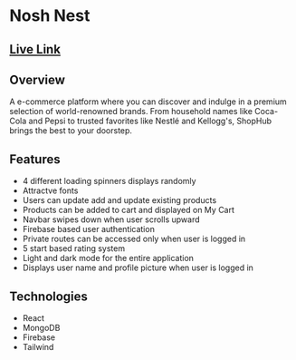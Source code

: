 # Nosh Nest
## [Live Link](https://noshnest.web.app/)

## Overview
A e-commerce platform where you can discover and indulge in a premium selection of world-renowned brands. From household names like Coca-Cola and Pepsi to trusted favorites like Nestlé and Kellogg's, ShopHub brings the best to your doorstep.

## Features
- 4 different loading spinners displays randomly
- Attractve fonts
- Users can update add and update existing products
- Products can be added to cart and displayed on My Cart
- Navbar swipes down when user scrolls upward
- Firebase based user authentication
- Private routes can be accessed only when user is logged in
- 5 start based rating system
- Light and dark mode for the entire application
- Displays user name and profile picture when user is logged in

## Technologies
- React
- MongoDB
- Firebase
- Tailwind
